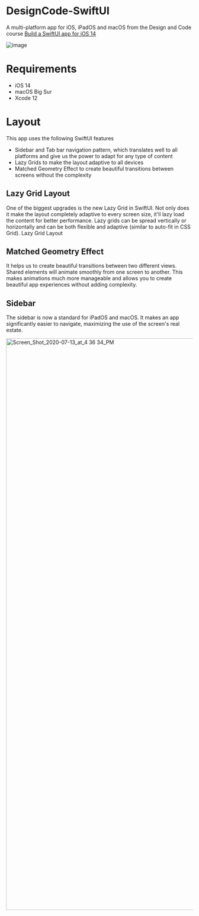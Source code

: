 # DesignCode-SwiftUI
A multi-platform app for iOS, iPadOS and macOS from the Design and Code course [Build a SwiftUI app for iOS 14](https://designcode.io/swiftui2-course)

![image](https://user-images.githubusercontent.com/2423459/129512548-b2a7376f-087c-4690-82ec-8f79c3355ce4.png)

# Requirements
- iOS 14
- macOS Big Sur
- Xcode 12


# Layout
This app uses the following SwiftUI features

- Sidebar and Tab bar navigation pattern, which translates well to all platforms and give us the power to adapt for any type of content
- Lazy Grids to make the layout adaptive to all devices
- Matched Geometry Effect to create beautiful transitions between screens without the complexity

## Lazy Grid Layout
One of the biggest upgrades is the new Lazy Grid in SwiftUI. Not only does it make the layout completely adaptive to every screen size, it'll lazy load the content for better performance. Lazy grids can be spread vertically or horizontally and can be both flexible and adaptive (similar to auto-fit in CSS Grid). Lazy Grid Layout

## Matched Geometry Effect
It helps us to create beautiful transitions between two different views. Shared elements will animate smoothly from one screen to another. This makes animations much more manageable and allows you to create beautiful app experiences without adding complexity.

## Sidebar
The sidebar is now a standard for iPadOS and macOS. It makes an app significantly easier to navigate, maximizing the use of the screen's real estate.

<img width="1545" alt="Screen_Shot_2020-07-13_at_4 36 34_PM" src="https://user-images.githubusercontent.com/2423459/129509027-c364810d-1278-4eac-b703-1f41d84d03ab.png">






